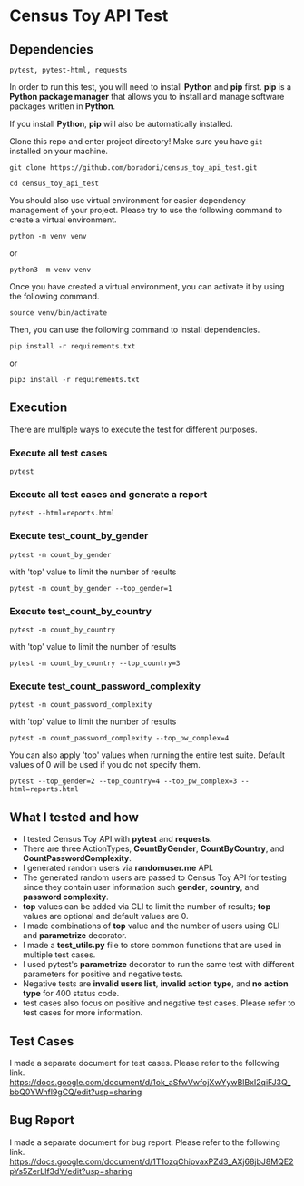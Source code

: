 # Census Toy API Test

## Dependencies
```pytest, pytest-html, requests```

In order to run this test, you will need to install **Python** and **pip** first. **pip** is
a **Python package manager** that allows you to install and manage software packages written in **Python**.

If you install **Python**, **pip** will also be automatically installed.

Clone this repo and enter project directory! Make sure you have `git` installed on your machine.
```commandline
git clone https://github.com/boradori/census_toy_api_test.git
```

```commandline
cd census_toy_api_test
```

You should also use virtual environment for easier dependency management of your project. Please try to use the following command to create a virtual environment.
```commandline
python -m venv venv
```
or
```commandline
python3 -m venv venv
```

Once you have created a virtual environment, you can activate it by using the following command.
```commandline
source venv/bin/activate
```

Then, you can use the following command to install dependencies.
```commandline
pip install -r requirements.txt
```
or
```commandline
pip3 install -r requirements.txt
```

## Execution
There are multiple ways to execute the test for different purposes.

### Execute all test cases
```commandline
pytest
```

### Execute all test cases and generate a report
```commandline
pytest --html=reports.html
```

### Execute test_count_by_gender
```commandline
pytest -m count_by_gender
```
with 'top' value to limit the number of results
```commandline
pytest -m count_by_gender --top_gender=1
```

### Execute test_count_by_country
```commandline
pytest -m count_by_country
```
with 'top' value to limit the number of results
```commandline
pytest -m count_by_country --top_country=3
```

### Execute test_count_password_complexity
```commandline
pytest -m count_password_complexity
```
with 'top' value to limit the number of results
```commandline
pytest -m count_password_complexity --top_pw_complex=4
```

You can also apply 'top' values when running the entire test suite.
Default values of 0 will be used if you do not specify them.
```commandline
pytest --top_gender=2 --top_country=4 --top_pw_complex=3 --html=reports.html
```

## What I tested and how
- I tested Census Toy API with **pytest** and **requests**.
- There are three ActionTypes, **CountByGender**, **CountByCountry**, and **CountPasswordComplexity**.
- I generated random users via **randomuser.me** API.
- The generated random users are passed to Census Toy API for testing since they contain user information such **gender**, **country**, and **password complexity**.
- **top** values can be added via CLI to limit the number of results; **top** values are optional and default values are 0.
- I made combinations of **top** value and the number of users using CLI and **parametrize** decorator.
- I made a **test_utils.py** file to store common functions that are used in multiple test cases.
- I used pytest's **parametrize** decorator to run the same test with different parameters for positive and negative tests.
- Negative tests are **invalid users list**, **invalid action type**, and **no action type** for 400 status code.
- test cases also focus on positive and negative test cases. Please refer to test cases for more information.

## Test Cases
I made a separate document for test cases. Please refer to the following link.
https://docs.google.com/document/d/1ok_aSfwVwfojXwYywBlBxI2qiFJ3Q_bbQ0YWnfl9gCQ/edit?usp=sharing

## Bug Report
I made a separate document for bug report. Please refer to the following link.
https://docs.google.com/document/d/1T1ozqChipvaxPZd3_AXj68jbJ8MQE2pYs5ZerLlf3dY/edit?usp=sharing